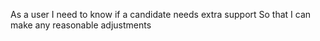 As a user
I need to know if a candidate needs extra support
So that I can make any reasonable adjustments
